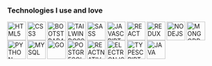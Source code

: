 ### Technologies I use and love
[<img align="left" alt="HTML5" width="43px" src="https://res.cloudinary.com/batn05000/image/upload/v1596632544/1_igdpyg.png" />][bd]
[<img align="left" alt="CSS3" width="43px" src="https://res.cloudinary.com/batn05000/image/upload/v1596634985/css-3-logo_evljvz.png" />][bd]
[<img align="left" alt="BOOTSTRAP4" width="43px" src="https://res.cloudinary.com/batn05000/image/upload/v1596632549/3_fpbslm.png" />][bd]
[<img align="left" alt="TAILWINDCSS" width="43px" src="https://res.cloudinary.com/batn05000/image/upload/v1596632548/4_anocis.png" />][bd]
[<img align="left" alt="SASS" width="43px" src="https://res.cloudinary.com/batn05000/image/upload/v1596632551/5_whl75o.png" />][bd]
[<img align="left" alt="JAVASCRIPT" width="43px" src="https://res.cloudinary.com/batn05000/image/upload/v1596632555/6_eu3ypw.png" />][bd]
[<img align="left" alt="REACT" width="43px" src="https://res.cloudinary.com/batn05000/image/upload/v1596632550/7_hwzqqi.png" />][bd]
[<img align="left" alt="REDUX" width="43px" src="https://res.cloudinary.com/batn05000/image/upload/v1596632560/8_up0o6l.png" />][bd]
[<img align="left" alt="NODEJS" width="43px" src="https://res.cloudinary.com/batn05000/image/upload/v1596632554/9_hazfik.png" />][bd]
[<img align="left" alt="MONGODB" width="43px" src="https://res.cloudinary.com/batn05000/image/upload/v1596632551/10_gcntvz.png" />][bd]
[<img align="left" alt="PYTHON" width="43px" src="https://res.cloudinary.com/batn05000/image/upload/v1596632555/11_zvek31.png" />][bd]
[<img align="left" alt="MYSQL" width="43px" src="https://res.cloudinary.com/batn05000/image/upload/v1596632543/12_ah23wr.png" />][bd]
[<img align="left" alt="GO" width="43px" src="https://res.cloudinary.com/batn05000/image/upload/v1596632543/15_gggank.png" />][bd]
[<img align="left" alt="POSTGRESQL" width="43px" src="https://res.cloudinary.com/batn05000/image/upload/v1596632544/16_ijfgub.png" />][bd]
[<img align="left" alt="REACTNATIVE" width="43px" src="https://res.cloudinary.com/batn05000/image/upload/v1596632543/14_v6reie.png" />][bd]
[<img align="left" alt="ELECTRONJS" width="43px" src="https://res.cloudinary.com/batn05000/image/upload/v1596633154/18_vqdjug.png" />][bd]
[<img align="left" alt="TYPESCRIPT" width="43px" src="https://res.cloudinary.com/batn05000/image/upload/v1596632543/13_ujrcg8.png" />][bd]
[<img align="left" alt="JAVA" width="43px" src="https://res.cloudinary.com/batn05000/image/upload/v1596632563/17_k6f8t6.png" />][bd]
<br />

[bd]: https://badreddin-laabed.me/

